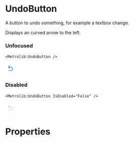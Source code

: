 # UndoButton

A button to undo something, for example a textbox change.

Displays an curved arrow to the left.

### Unfocused

```xaml
<Metrolib:UndoButton />
```
![Image of UndoButton, Unfocused](Unfocused.png)

### Disabled

```xaml
<Metrolib:UndoButton IsEnabled="False" />
```
![Image of UndoButton, Disabled](Disabled.png)

# Properties

